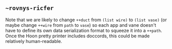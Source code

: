 ## `~rovnys-ricfer`
Note that we are likely to change `++duct` from `(list wire)` to `(list vase)` (or maybe change `++wire` from `path` to `vase`) so each app and vane doesn't have to define its own data serialization format to squeeze it into a `++path`. Once the Hoon pretty printer includes doccords, this could be made relatively human-readable.